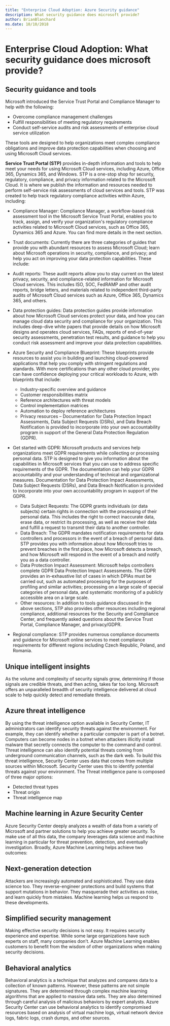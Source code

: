 ```yaml
---
title: "Enterprise Cloud Adoption: Azure Security guidance"
description: What security guidance does microsoft provide?
author: BrianBlanchard
ms.date: 10/10/2018
---
```


# Enterprise Cloud Adoption: What security guidance does microsoft provide?

## Security guidance and tools

Microsoft introduced the Service Trust Portal and Compliance Manager to help with the following:

* Overcome compliance management challenges
* Fulfill responsibilities of meeting regulatory requirements
* Conduct self-service audits and risk assessments of enterprise cloud service utilization

These tools are  designed to help organizations meet complex compliance obligations and improve data protection capabilities when choosing and using Microsoft Cloud services.

**Service Trust Portal (STP)** provides in-depth information and tools to help meet your needs for using Microsoft Cloud services, including Azure, Office 365, Dynamics 365, and Windows. STP is a one-stop shop for security, regulatory, compliance, and privacy information related to the Microsoft Cloud. It is where we publish the information and resources needed to perform self-service risk assessments of cloud services and tools. STP was created to help track regulatory compliance activities within Azure, including:

* Compliance Manager: Compliance Manager, a workflow-based risk assessment tool in the Microsoft Service Trust Portal, enables you to track, assign, and verify your organization's regulatory compliance activities related to Microsoft Cloud services, such as Office 365, Dynamics 365 and Azure. You can find more details in the next section.
* Trust documents: Currently there are three categories of guides that provide you with abundant resources to assess Microsoft Cloud; learn about Microsoft operations in security, compliance, and privacy; and help you act on improving your data protection capabilities. These include:
* Audit reports: These audit reports allow you to stay current on the latest privacy, security, and compliance-related information for Microsoft Cloud services. This includes ISO, SOC, FedRAMP and other audit reports, bridge letters, and materials related to independent third-party audits of Microsoft Cloud services such as Azure, Office 365, Dynamics 365, and others.
* Data protection guides: Data protection guides provide information about how Microsoft Cloud services protect your data, and how you can manage cloud data security and compliance for your organization. This includes deep-dive white papers that provide details on how Microsoft designs and operates cloud services, FAQs, reports of end-of-year security assessments, penetration test results, and guidance to help you conduct risk assessment and improve your data protection capabilities.
* Azure Security and Compliance Blueprint: These blueprints provide resources to assist you in building and launching cloud-powered applications that help you comply with stringent regulations and standards. With more certifications than any other cloud provider, you can have confidence deploying your critical workloads to Azure, with blueprints that include:

    * Industry-specific overview and guidance
    * Customer responsibilities matrix
    * Reference architectures with threat models
    * Control implementation matrices
    * Automation to deploy reference architectures
    * Privacy resources – Documentation for Data Protection Impact Assessments, Data Subject Requests (DSRs), and Data Breach Notification is provided to incorporate into your own accountability program in support of the General Data Protection Regulation (GDPR).

* Get started with GDPR: Microsoft products and services help organizations meet GDPR requirements while collecting or processing personal data. STP is designed to give you information about the capabilities in Microsoft services that you can use to address specific requirements of the GDPR. The documentation can help your GDPR accountability and your understanding of technical and organizational measures. Documentation for Data Protection Impact Assessments, Data Subject Requests (DSRs), and Data Breach Notification is provided to incorporate into your own accountability program in support of the GDPR.
    * Data Subject Requests: The GDPR grants individuals (or data subjects) certain rights in connection with the processing of their personal data. This includes the right to correct inaccurate data, erase data, or restrict its processing, as well as receive their data and fulfill a request to transmit their data to another controller.
    * Data Breach: The GDPR mandates notification requirements for data controllers and processors in the event of a breach of personal data. STP provides you with information about how Microsoft tries to prevent breaches in the first place, how Microsoft detects a breach, and how Microsoft will respond in the event of a breach and notify you as a data controller.
    * Data Protection Impact Assessment: Microsoft helps controllers complete GDPR Data Protection Impact Assessments. The GDPR provides an in-exhaustive list of cases in which DPIAs must be carried out, such as automated processing for the purposes of profiling and similar activities; processing on a large scale of special categories of personal data, and systematic monitoring of a publicly accessible area on a large scale.
    * Other resources: In addition to tools guidance discussed in the above sections, STP also provides other resources including regional compliance, additional resources for the Security and Compliance Center, and frequently asked questions about the Service Trust Portal, Compliance Manager, and privacy/GDPR.
* Regional compliance: STP provides numerous compliance documents and guidance for Microsoft online services to meet compliance requirements for different regions including Czech Republic, Poland, and Romania.

## Unique intelligent insights

As the volume and complexity of security signals grow, determining if those signals are credible threats, and then acting, takes far too long. Microsoft offers an unparalleled breadth of security intelligence delivered at cloud scale to help quickly detect and remediate threats.

## Azure threat intelligence

By using the threat intelligence option available in Security Center, IT administrators can identify security threats against the environment. For example, they can identify whether a particular computer is part of a botnet. Computers can become nodes in a botnet when attackers illicitly install malware that secretly connects the computer to the command and control. Threat intelligence can also identify potential threats coming from underground communication channels, such as the dark web.
To build this threat intelligence, Security Center uses data that comes from multiple sources within Microsoft. Security Center uses this to identify potential threats against your environment. The Threat intelligence pane is composed of three major options:

* Detected threat types
* Threat origin
* Threat intelligence map

## Machine learning in Azure Security Center

Azure Security Center deeply analyzes a wealth of data from a variety of Microsoft and partner solutions to help you achieve greater security. To make use of all this data, the company leverages data science and machine learning in particular for threat prevention, detection, and eventually investigation.
Broadly, Azure Machine Learning helps achieve two outcomes:

## Next-generation detection

Attackers are increasingly automated and sophisticated. They use data science too. They reverse-engineer protections and build systems that support mutations in behavior. They masquerade their activities as noise, and learn quickly from mistakes. Machine learning helps us respond to these developments.

## Simplified security management

Making effective security decisions is not easy. It requires security experience and expertise. While some large organizations have such experts on staff, many companies don’t. Azure Machine Learning enables customers to benefit from the wisdom of other organizations when making security decisions.

## Behavioral analytics

Behavioral analytics is a technique that analyzes and compares data to a collection of known patterns. However, these patterns are not simple signatures. They are determined through complex machine learning algorithms that are applied to massive data sets. They are also determined through careful analysis of malicious behaviors by expert analysts. Azure Security Center can use behavioral analytics to identify compromised resources based on analysis of virtual machine logs, virtual network device logs, fabric logs, crash dumps, and other sources.
